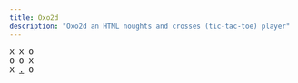 ```yaml
---
title: Oxo2d 
description: "Oxo2d an HTML noughts and crosses (tic-tac-toe) player"
---
```


<pre class="oxo2d">
X X O
O O X
X <a href="../4t/">.</a> O
</pre>
